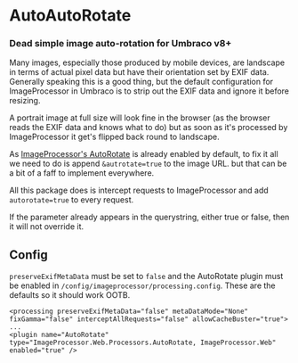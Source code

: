 # AutoAutoRotate
### Dead simple image auto-rotation for Umbraco v8+

Many images, especially those produced by mobile devices, are landscape in terms of actual pixel data but have their orientation set by EXIF data. Generally speaking this is a good thing, but the default configuration for ImageProcessor in Umbraco is to strip out the EXIF data and ignore it before resizing. 

A portrait image at full size will look fine in the browser (as the browser reads the EXIF data and knows what to do) but as soon as it's processed by ImageProcessor it get's flipped back round to landscape.

As [ImageProcessor's AutoRotate](https://imageprocessor.org/imageprocessor-web/configuration/#processingconfig) is already enabled by default, to fix it all we need to do is append `&autrotate=true` to the image URL. but that can be a bit of a faff to implement everywhere.

All this package does is intercept requests to ImageProcessor and add `autorotate=true` to every request. 

If the parameter already appears in the querystring, either true or false, then it will not override it.

## Config

`preserveExifMetaData` must be set to `false` and the AutoRotate plugin must be enabled in `/config/imageprocessor/processing.config`. These are the defaults so it should work OOTB.

```
<processing preserveExifMetaData="false" metaDataMode="None" fixGamma="false" interceptAllRequests="false" allowCacheBuster="true">
...
<plugin name="AutoRotate" type="ImageProcessor.Web.Processors.AutoRotate, ImageProcessor.Web" enabled="true" />

```
